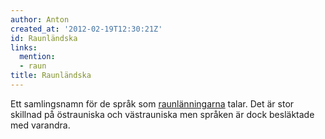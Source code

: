 ```yaml
---
author: Anton
created_at: '2012-02-19T12:30:21Z'
id: Raunländska
links:
  mention:
  - raun
title: Raunländska
---
```


Ett samlingsnamn för de språk som [raunlänningarna] talar. Det är stor skillnad på östrauniska och
västrauniska men språken är dock besläktade med varandra.

  [raunlänningarna]: raun
